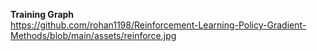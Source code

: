 <b>Training Graph</b><br>
https://github.com/rohan1198/Reinforcement-Learning-Policy-Gradient-Methods/blob/main/assets/reinforce.jpg
